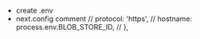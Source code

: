 - create .env
- next.config comment
      //   protocol: 'https',
      //   hostname: process.env.BLOB_STORE_ID,
      // },